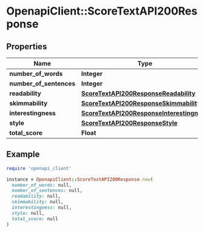 # OpenapiClient::ScoreTextAPI200Response

## Properties

| Name | Type | Description | Notes |
| ---- | ---- | ----------- | ----- |
| **number_of_words** | **Integer** |  | [optional] |
| **number_of_sentences** | **Integer** |  | [optional] |
| **readability** | [**ScoreTextAPI200ResponseReadability**](ScoreTextAPI200ResponseReadability.md) |  | [optional] |
| **skimmability** | [**ScoreTextAPI200ResponseSkimmability**](ScoreTextAPI200ResponseSkimmability.md) |  | [optional] |
| **interestingness** | [**ScoreTextAPI200ResponseInterestingness**](ScoreTextAPI200ResponseInterestingness.md) |  | [optional] |
| **style** | [**ScoreTextAPI200ResponseStyle**](ScoreTextAPI200ResponseStyle.md) |  | [optional] |
| **total_score** | **Float** |  | [optional] |

## Example

```ruby
require 'openapi_client'

instance = OpenapiClient::ScoreTextAPI200Response.new(
  number_of_words: null,
  number_of_sentences: null,
  readability: null,
  skimmability: null,
  interestingness: null,
  style: null,
  total_score: null
)
```

